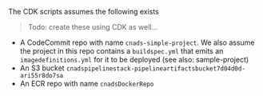The CDK scripts assumes the following exists

> Todo: create these using CDK as well...

* A CodeCommit repo with name `cnads-simple-project`. We also assume the project in this repo contains a `buildspec.yml` that emits an `imagedefinitions.yml` for it to be deployed (see also: sample-project)  
* An S3 bucket `cnadspipelinestack-pipelineartifactsbucket7d04d0d-ari55r8do7sa`
* An ECR repo with name `cnadsDockerRepo`